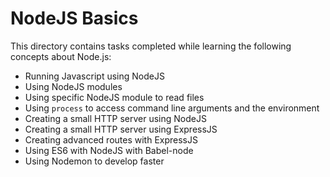 # NodeJS Basics
This directory contains tasks completed while learning the following concepts about Node.js:

- Running Javascript using NodeJS
- Using NodeJS modules
- Using specific NodeJS module to read files
- Using `process` to access command line arguments and the environment
- Creating a small HTTP server using NodeJS
- Creating a small HTTP server using ExpressJS
- Creating advanced routes with ExpressJS
- Using ES6 with NodeJS with Babel-node
- Using Nodemon to develop faster
